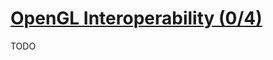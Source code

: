 # [OpenGL Interoperability (0/4)](https://docs.nvidia.com/cuda/archive/11.3.0/cuda-runtime-api/group__CUDART__OPENGL.html#group__CUDART__OPENGL)

TODO
